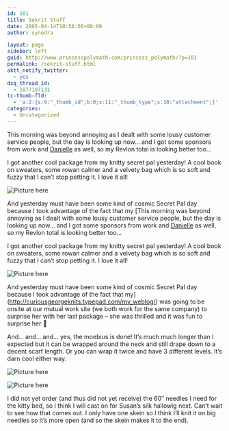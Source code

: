 ```yaml
---
id: 101
title: Sekrit Stuff
date: 2005-04-14T10:56:56+00:00
author: synedra

layout: page
sidebar: left
guid: http://www.princesspolymath.com/princess_polymath/?p=101
permalink: /sekrit-stuff.html
aktt_notify_twitter:
  - yes
dsq_thread_id:
  - 1877197131
tc-thumb-fld:
  - 'a:2:{s:9:"_thumb_id";b:0;s:11:"_thumb_type";s:10:"attachment";}'
categories:
  - Uncategorized
---
```

This morning was beyond annoying as I dealt with some lousy customer service people, but the day is looking up now&#8230; and I got some sponsors from work and [Danielle](http://poeticpurl.blogspot.com/) as well, so my Revlon total is looking better too&#8230;
  
I got another cool package from my knitty secret pal yesterday! A cool book on sweaters, some rowan calmer and a velvety bag which is so soft and fuzzy that I can&#8217;t stop petting it. I love it all!
  
![Picture here](http://www.perlgoddess.com/blog/images/knitty_new.jpg)
  
And yesterday must have been some kind of cosmic Secret Pal day because I took advantage of the fact that my [This morning was beyond annoying as I dealt with some lousy customer service people, but the day is looking up now&#8230; and I got some sponsors from work and [Danielle](http://poeticpurl.blogspot.com/) as well, so my Revlon total is looking better too&#8230;
  
I got another cool package from my knitty secret pal yesterday! A cool book on sweaters, some rowan calmer and a velvety bag which is so soft and fuzzy that I can&#8217;t stop petting it. I love it all!
  
![Picture here](http://www.perlgoddess.com/blog/images/knitty_new.jpg)
  
And yesterday must have been some kind of cosmic Secret Pal day because I took advantage of the fact that my](http://curiousgeorgeknits.typepad.com/my_weblog/) was going to be onsite at our mutual work site (we both work for the same company) to surprise her with her last package &#8211; she was thrilled and it was fun to surprise her 🙂
  
And&#8230; and&#8230; and&#8230; yes, the moebius is done! It&#8217;s much much longer than I expected but it can be wrapped around the neck and still drape down to a decent scarf length. Or you can wrap it twice and have 3 different levels. It&#8217;s darn cool either way.
  
![Picture here](http://www.perlgoddess.com/blog/images/mob_done.jpg)
  
![Picture here](http://www.perlgoddess.com/blog/images/mob_close.jpg)
  
I did not yet order (and thus did not yet receive) the 60&#8243; needles I need for the kitty bed, so I think I will cast on for Susan&#8217;s silk hallowig next. Can&#8217;t wait to see how that comes out. I only have one skein so I think I&#8217;ll knit it on big needles so it&#8217;s more open (and so the skein makes it to the end).